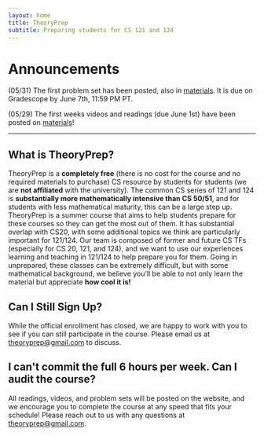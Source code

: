 ```yaml
---
layout: home
title: TheoryPrep
subtitle: Preparing students for CS 121 and 124
---
```


# Announcements

(05/31) The first problem set has been posted, also in [materials](/theoryprep/materials/). It is due on Gradescope by June 7th, 11:59 PM PT.

(05/29) The first weeks videos and readings (due June 1st) have been posted on [materials](/theoryprep/materials/)!

___


## What is TheoryPrep?

TheoryPrep is a **completely free** (there is no cost for the course and no required materials to purchase) CS resource by students for students (we are **not affiliated** with the university). The common CS series of 121 and 124 is **substantially more mathematically intensive than CS 50/51**, and for students with less mathematical maturity, this can be a large step up. TheoryPrep is a summer course that aims to help students prepare for these courses so they can get the most out of them. It has substantial overlap with CS20, with some additional topics we think are particularly important for 121/124. Our team is composed of former and future CS TFs (especially for CS 20, 121, and 124), and we want to use our experiences learning and teaching in 121/124 to help prepare you for them. Going in unprepared, these classes can be extremely difficult, but with some mathematical background, we believe you’ll be able to not only learn the material but appreciate **how cool it is!**

## Can I Still Sign Up?

While the official enrollment has closed, we are happy to work with you to see if you can still participate in the course. Please email us at [theoryprep@gmail.com](mailto:theoryprep@gmail.com) to discuss.

## I can't commit the full 6 hours per week. Can I audit the course?

All readings, videos, and problem sets will be posted on the website, and we encourage you to complete the course at any speed that fits your schedule! Please reach out to us with any questions at [theoryprep@gmail.com](mailto:theoryprep@gmail.com).
